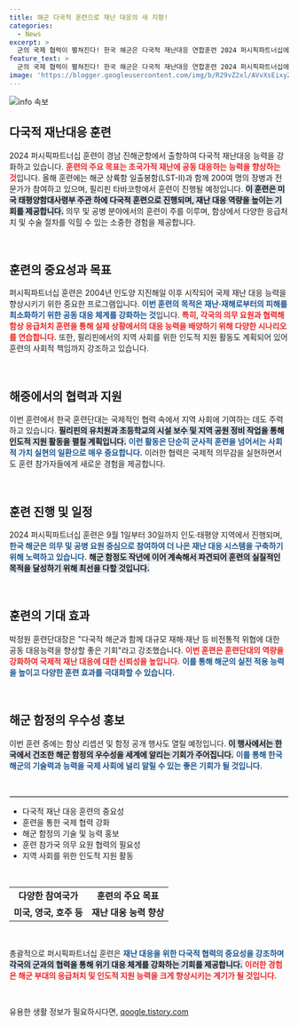 ```yaml
---
title: 해군 다국적 훈련으로 재난 대응의 새 지평!
categories:
  - News
excerpt: >
  군의 국제 협력이 펼쳐진다! 한국 해군은 다국적 재난대응 연합훈련 2024 퍼시픽파트너십에 참가하며 필리핀으로 출항, 응급처치와 인도적 지원 활동을 통해 초국가적 위협에 대응할 준비를 마쳤다. 클릭하여 자세한 내용을 확인하세요!
feature_text: >
  군의 국제 협력이 펼쳐진다! 한국 해군은 다국적 재난대응 연합훈련 2024 퍼시픽파트너십에 참가하며 필리핀으로 출항, 응급처치와 인도적 지원 활동을 통해 초국가적 위협에 대응할 준비를 마쳤다. 클릭하여 자세한 내용을 확인하세요!
image: 'https://blogger.googleusercontent.com/img/b/R29vZ2xl/AVvXsEixyZcFfHzMRdzZMjFBmAUKJYCLCGyLL1o632UiGVXcaFdKo_bkvkuCioo0uUKlGfBVcT3P84aROyZIXSBEx3Aw5nCQ3pTgDom1WDC4m8eifvWiAmWEEVb4x6G_l8C0QH225ldMjyaFvpxGEBGNO37VmDTDMHGhJPq73UglMfDca1-0aw/s1600/blogspot.png'
---
```


<p><img src="https://blogger.googleusercontent.com/img/b/R29vZ2xl/AVvXsEixyZcFfHzMRdzZMjFBmAUKJYCLCGyLL1o632UiGVXcaFdKo_bkvkuCioo0uUKlGfBVcT3P84aROyZIXSBEx3Aw5nCQ3pTgDom1WDC4m8eifvWiAmWEEVb4x6G_l8C0QH225ldMjyaFvpxGEBGNO37VmDTDMHGhJPq73UglMfDca1-0aw/s1600/blogspot.png" alt="info 속보" /></p>

<h2 data-ke-size="size26">다국적 재난대응 훈련</h2>

<p data-ke-size="size16">2024 퍼시픽파트너십 훈련이 경남 진해군항에서 출항하여 다국적 재난대응 능력을 강화하고 있습니다. <b><span style="color: #ee2323;">훈련의 주요 목표는 초국가적 재난에 공동 대응하는 능력을 향상하는 것</span></b>입니다. 올해 훈련에는 해군 상륙함 일출봉함(LST-Ⅱ)과 함께 200여 명의 장병과 전문가가 참여하고 있으며, 필리핀 타바코항에서 훈련이 진행될 예정입니다. <b><span style="background-color: #21538527;">이 훈련은 미국 태평양함대사령부 주관 하에 다국적 훈련으로 진행되며, 재난 대응 역량을 높이는 기회를 제공합니다.</span></b> 의무 및 공병 분야에서의 훈련이 주를 이루며, 함상에서 다양한 응급처치 및 수술 절차를 익힐 수 있는 소중한 경험을 제공합니다.</p>

<p data-ke-size="size16">&nbsp;</p>

<h2 data-ke-size="size26">훈련의 중요성과 목표</h2>

<p data-ke-size="size16">퍼시픽파트너십 훈련은 2004년 인도양 지진해일 이후 시작되어 국제 재난 대응 능력을 향상시키기 위한 중요한 프로그램입니다. <b><span style="color: #1a5490;">이번 훈련의 목적은 재난·재해로부터의 피해를 최소화하기 위한 공동 대응 체계를 강화하는 것</span></b>입니다. <b><span style="color: #ee2323;">특히, 각국의 의무 요원과 협력해 함상 응급처치 훈련을 통해 실제 상황에서의 대응 능력을 배양하기 위해 다양한 시나리오를 연습합니다.</span></b> 또한, 필리핀에서의 지역 사회를 위한 인도적 지원 활동도 계획되어 있어 훈련의 사회적 책임까지 강조하고 있습니다.</p>

<p data-ke-size="size16">&nbsp;</p>

<h2 data-ke-size="size26">해중에서의 협력과 지원</h2>

<p data-ke-size="size16">이번 훈련에서 한국 훈련단대는 국제적인 협력 속에서 지역 사회에 기여하는 데도 주력하고 있습니다. <b><span style="background-color: #21538527;">필리핀의 유치원과 초등학교의 시설 보수 및 지역 공원 정비 작업을 통해 인도적 지원 활동을 펼칠 계획입니다.</span></b> <b><span style="color: #1a5490;">이런 활동은 단순히 군사적 훈련을 넘어서는 사회적 가치 실현의 일환으로 매우 중요합니다.</span></b>  이러한 협력은 국제적 의무감을 실현하면서도 훈련 참가자들에게 새로운 경험을 제공합니다.</p>

<p data-ke-size="size16">&nbsp;</p>

<h2 data-ke-size="size26">훈련 진행 및 일정</h2>

<p data-ke-size="size16">2024 퍼시픽파트너십 훈련은 9월 1일부터 30일까지 인도·태평양 지역에서 진행되며, <b><span style="color: #1a5490;">한국 해군은 의무 및 공병 요원 중심으로 참여하여 더 나은 재난 대응 시스템을 구축하기 위해 노력하고 있습니다.</span></b> <b><span style="background-color: #21538527;">해군 함정도 작년에 이어 계속해서 파견되어 훈련의 실질적인 목적을 달성하기 위해 최선을 다할 것입니다.</span></b></p>

<p data-ke-size="size16">&nbsp;</p>

<h2 data-ke-size="size26">훈련의 기대 효과</h2>

<p data-ke-size="size16">박정원 훈련단대장은 "다국적 해군과 함께 대규모 재해·재난 등 비전통적 위협에 대한 공동 대응능력을 향상할 좋은 기회"라고 강조했습니다. <b><span style="color: #ee2323;">이번 훈련은 훈련단대의 역량을 강화하여 국제적 재난 대응에 대한 신뢰성을 높입니다.</span></b> <b><span style="color: #1a5490;">이를 통해 해군의 실전 적용 능력을 높이고 다양한 훈련 효과를 극대화할 수 있습니다.</span></b></p>

<p data-ke-size="size16">&nbsp;</p>

<h2 data-ke-size="size26">해군 함정의 우수성 홍보</h2>

<p data-ke-size="size16">이번 훈련 중에는 함상 리셉션 및 함정 공개 행사도 열릴 예정입니다. <b><span style="background-color: #21538527;">이 행사에서는 한국에서 건조한 해군 함정의 우수성을 세계에 알리는 기회가 주어집니다.</span></b> <b><span style="color: #1a5490;">이를 통해 한국 해군의 기술력과 능력을 국제 사회에 널리 알릴 수 있는 좋은 기회가 될 것입니다.</span></b></p>

<p data-ke-size="size16">&nbsp;</p>

<hr style="border: 1px solid #ddd;"/>

<ul>
    <li>다국적 재난 대응 훈련의 중요성</li>
    <li>훈련을 통한 국제 협력 강화</li>
    <li>해군 함정의 기술 및 능력 홍보</li>
    <li>훈련 참가국 의무 요원 협력의 필요성</li>
    <li>지역 사회를 위한 인도적 지원 활동</li>
</ul>

<p data-ke-size="size16">&nbsp;</p>

<table style="width: 100%; border-collapse: collapse;">
    <tr>
        <td style="text-align: center; height: 17px;"><b>다양한 참여국가</b></td>
        <td style="text-align: center; height: 17px;"><b>훈련의 주요 목표</b></td>
    </tr>
    <tr>
        <td style="text-align: center; height: 17px;"><b>미국, 영국, 호주 등</b></td>
        <td style="text-align: center; height: 17px;"><b>재난 대응 능력 향상</b></td>
    </tr>
</table>

<p data-ke-size="size16">&nbsp;</p>

<p data-ke-size="size16">총괄적으로 퍼시픽파트너십 훈련은 <b><span style="color: #1a5490;">재난 대응을 위한 다국적 협력의 중요성을 강조하며</span></b> <b><span style="background-color: #21538527;">각국의 군과의 협력을 통해 위기 대응 체계를 강화하는 기회를 제공합니다.</span></b> <b><span style="color: #ee2323;">이러한 경험은 해군 부대의 응급처치 및 인도적 지원 능력을 크게 향상시키는 계기가 될 것입니다.</span></b></p>

<p data-ke-size="size16">&nbsp;</p>
유용한 생활 정보가 필요하시다면, <a href="https://qoogle.tistory.com" rel="dofollow">qoogle.tistory.com</a>


